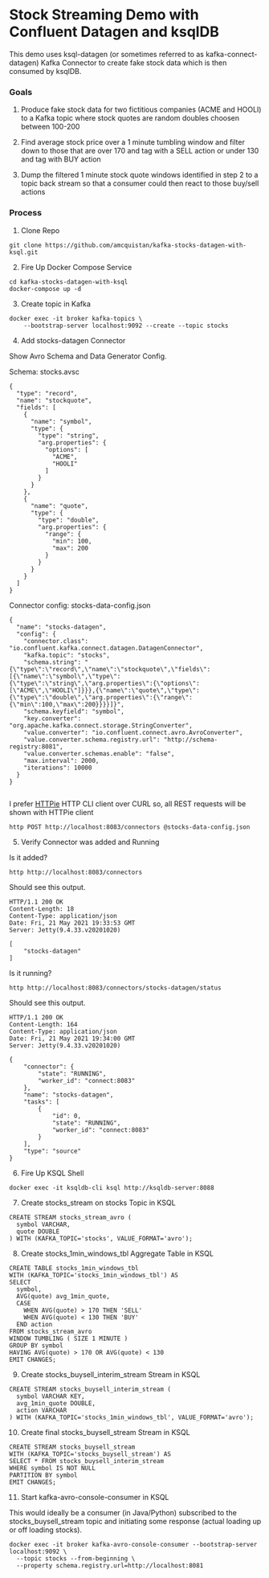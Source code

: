 # Stock Streaming Demo with Confluent Datagen and ksqlDB

This demo uses ksql-datagen (or sometimes referred to as kafka-connect-datagen) Kafka Connector to create fake stock data which is then consumed by ksqlDB.

### Goals

1) Produce fake stock data for two fictitious companies (ACME and HOOLI) to a Kafka topic where stock quotes are random doubles choosen between 100-200

2) Find average stock price over a 1 minute tumbling window and filter down to those that are over 170 and tag with a SELL action or under 130 and tag with BUY action

3) Dump the filtered 1 minute stock quote windows identified in step 2 to a topic back stream so that a consumer could then react to those buy/sell actions

### Process

1) Clone Repo


```
git clone https://github.com/amcquistan/kafka-stocks-datagen-with-ksql.git
```

2) Fire Up Docker Compose Service

```
cd kafka-stocks-datagen-with-ksql
docker-compose up -d
```

3) Create topic in Kafka

```
docker exec -it broker kafka-topics \
	--bootstrap-server localhost:9092 --create --topic stocks
```

4) Add stocks-datagen Connector

Show Avro Schema and Data Generator Config.

Schema: stocks.avsc

```
{
  "type": "record",
  "name": "stockquote",
  "fields": [
    {
      "name": "symbol",
      "type": {
        "type": "string",
        "arg.properties": {
          "options": [
            "ACME",
            "HOOLI"
          ]
        }
      }
    },
    {
      "name": "quote",
      "type": {
        "type": "double",
        "arg.properties": {
          "range": {
            "min": 100,
            "max": 200
          }
        }
      }
    }
  ]
}
```

Connector config: stocks-data-config.json

```
{
  "name": "stocks-datagen",
  "config": {
    "connector.class": "io.confluent.kafka.connect.datagen.DatagenConnector",
    "kafka.topic": "stocks",
    "schema.string": "{\"type\":\"record\",\"name\":\"stockquote\",\"fields\":[{\"name\":\"symbol\",\"type\":{\"type\":\"string\",\"arg.properties\":{\"options\":[\"ACME\",\"HOOLI\"]}}},{\"name\":\"quote\",\"type\":{\"type\":\"double\",\"arg.properties\":{\"range\":{\"min\":100,\"max\":200}}}}]}",
    "schema.keyfield": "symbol",
    "key.converter": "org.apache.kafka.connect.storage.StringConverter",
    "value.converter": "io.confluent.connect.avro.AvroConverter",
    "value.converter.schema.registry.url": "http://schema-registry:8081",
    "value.converter.schemas.enable": "false",
    "max.interval": 2000,
    "iterations": 10000
  }
}


```

I prefer [HTTPie](https://httpie.io/) HTTP CLI client over CURL so, all REST requests will be shown with HTTPie client

```
http POST http://localhost:8083/connectors @stocks-data-config.json
```

5) Verify Connector was added and Running

Is it added?

```
http http://localhost:8083/connectors
```

Should see this output.

```
HTTP/1.1 200 OK
Content-Length: 18
Content-Type: application/json
Date: Fri, 21 May 2021 19:33:53 GMT
Server: Jetty(9.4.33.v20201020)

[
    "stocks-datagen"
]
```

Is it running?

```
http http://localhost:8083/connectors/stocks-datagen/status
```

Should see this output.

```
HTTP/1.1 200 OK
Content-Length: 164
Content-Type: application/json
Date: Fri, 21 May 2021 19:34:00 GMT
Server: Jetty(9.4.33.v20201020)

{
    "connector": {
        "state": "RUNNING",
        "worker_id": "connect:8083"
    },
    "name": "stocks-datagen",
    "tasks": [
        {
            "id": 0,
            "state": "RUNNING",
            "worker_id": "connect:8083"
        }
    ],
    "type": "source"
}
```

6) Fire Up KSQL Shell

```
docker exec -it ksqldb-cli ksql http://ksqldb-server:8088
```

7) Create stocks\_stream on stocks Topic in KSQL

```
CREATE STREAM stocks_stream_avro (
  symbol VARCHAR,
  quote DOUBLE
) WITH (KAFKA_TOPIC='stocks', VALUE_FORMAT='avro');
```

8) Create stocks\_1min\_windows\_tbl Aggregate Table in KSQL

```
CREATE TABLE stocks_1min_windows_tbl 
WITH (KAFKA_TOPIC='stocks_1min_windows_tbl') AS
SELECT
  symbol,
  AVG(quote) avg_1min_quote,
  CASE
    WHEN AVG(quote) > 170 THEN 'SELL'
    WHEN AVG(quote) < 130 THEN 'BUY'
  END action
FROM stocks_stream_avro
WINDOW TUMBLING ( SIZE 1 MINUTE )
GROUP BY symbol
HAVING AVG(quote) > 170 OR AVG(quote) < 130
EMIT CHANGES;
```

9) Create stocks_buysell\_interim\_stream Stream in KSQL

```
CREATE STREAM stocks_buysell_interim_stream (
  symbol VARCHAR KEY,
  avg_1min_quote DOUBLE,
  action VARCHAR
) WITH (KAFKA_TOPIC='stocks_1min_windows_tbl', VALUE_FORMAT='avro');
```

10) Create final stocks\_buysell\_stream Stream in KSQL

```
CREATE STREAM stocks_buysell_stream
WITH (KAFKA_TOPIC='stocks_buysell_stream') AS
SELECT * FROM stocks_buysell_interim_stream
WHERE symbol IS NOT NULL
PARTITION BY symbol
EMIT CHANGES;
```

11) Start kafka-avro-console-consumer in KSQL

This would ideally be a consumer (in Java/Python) subscribed to the stocks\_buysell\_stream topic and initiating some response (actual loading up or off loading stocks).

```
docker exec -it broker kafka-avro-console-consumer --bootstrap-server localhost:9092 \
  --topic stocks --from-beginning \
  --property schema.registry.url=http://localhost:8081
```
